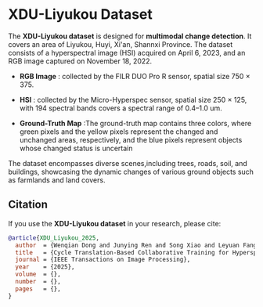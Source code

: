 # XDU-Liyukou Dataset
The **XDU-Liyukou dataset** is designed for **multimodal change detection**. It covers an area of Liyukou, Huyi, Xi'an, Shannxi Province. The dataset consists of a hyperspectral image (HSI) acquired on April 6, 2023, and an RGB image captured on November 18, 2022.

- **RGB Image** : collected by the FILR DUO Pro R sensor, spatial size 750 × 375.

- **HSI** : collected by the Micro-Hyperspec sensor, spatial size 250 × 125, with 194 spectral bands covers a spectral range of 0.4–1.0 um. 
  
- **Ground-Truth Map** :The ground-truth map contains three colors, where green pixels and the yellow pixels represent the changed and unchanged areas, respectively, and the blue pixels represent objects whose changed status is uncertain

The dataset encompasses diverse scenes,including trees, roads, soil, and buildings, showcasing the dynamic changes of various ground objects such as farmlands and land covers. 

## Citation

If you use the **XDU-Liyukou dataset** in your research, please cite:

```bibtex
@article{XDU_Liyukou_2025,
  author  = {Wenqian Dong and Junying Ren and Song Xiao and Leyuan Fang and Jiahui Qu and Yunsong Li},
  title   = {Cycle Translation-Based Collaborative Training for Hyperspectral-RGB Multimodal Change Detection},
  journal = {IEEE Transactions on Image Processing},
  year    = {2025},
  volume  = {},
  number  = {},
  pages   = {},
}
